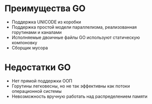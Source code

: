 
# Преимущества GO 

* Поддержка UNICODE из коробки
* Поддержка простой модели параллелизма, реализованная горутинами и каналами
* Исполняемые двоичные файлы GO используют статическую компоновку
* Сборщик мусора
# Недостатки GO
* Нет прямой поддержки ООП
* Горутины легковесны, но не так эффективны как потоки операционной системы 
* Невозможность вручную работать над распределением памяти